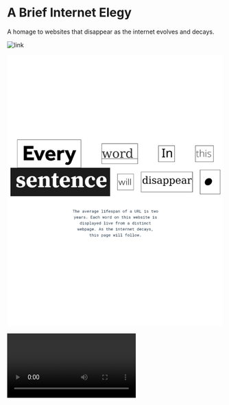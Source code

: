 # A Brief Internet Elegy

A homage to websites that disappear as the internet evolves and decays.

![link](https://elegy.isnt.online)

![A screenshot of the website](screenshot.jpg "Screenshot")

![A video of the website loading](elegy.webm "Video")

